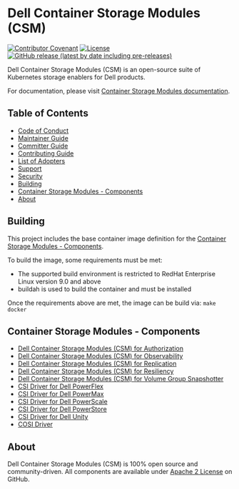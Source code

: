 <!--
Copyright (c) 2021 Dell Inc., or its subsidiaries. All Rights Reserved.

Licensed under the Apache License, Version 2.0 (the "License");
you may not use this file except in compliance with the License.
You may obtain a copy of the License at
   
    http://www.apache.org/licenses/LICENSE-2.0

Unless required by applicable law or agreed to in writing, software
distributed under the License is distributed on an "AS IS" BASIS,
WITHOUT WARRANTIES OR CONDITIONS OF ANY KIND, either express or implied.
See the License for the specific language governing permissions and
limitations under the License.
-->

# Dell Container Storage Modules (CSM)

[![Contributor Covenant](https://img.shields.io/badge/Contributor%20Covenant-v2.0%20adopted-ff69b4.svg)](docs/CODE_OF_CONDUCT.md)
[![License](https://img.shields.io/github/license/dell/csm)](LICENSE)
[![GitHub release (latest by date including pre-releases)](https://img.shields.io/github/v/release/dell/csm?include_prereleases&label=latest&style=flat-square)](https://github.com/dell/csm/releases/latest)

Dell Container Storage Modules (CSM) is an open-source suite of Kubernetes storage enablers for Dell products.

For documentation, please visit [Container Storage Modules documentation](https://dell.github.io/csm-docs/).

## Table of Contents

* [Code of Conduct](./docs/CODE_OF_CONDUCT.md)
* [Maintainer Guide](./docs/MAINTAINER_GUIDE.md)
* [Committer Guide](./docs/COMMITTER_GUIDE.md)
* [Contributing Guide](./docs/CONTRIBUTING.md)
* [List of Adopters](./docs/ADOPTERS.md)
* [Support](./docs/SUPPORT.md)
* [Security](./docs/SECURITY.md)
* [Building](#building)
* [Container Storage Modules - Components](#container-storage-modules---components)
* [About](#about)

## Building
This project includes the base container image definition for the
[Container Storage Modules - Components](#container-storage-modules---components).

To build the image, some requirements must be met:
* The supported build environment is restricted to RedHat Enterprise Linux version 9.0 and above
* buildah is used to build the container and must be installed

Once the requirements above are met, the image can be build via:
`make docker`

## Container Storage Modules - Components
* [Dell Container Storage Modules (CSM) for Authorization](https://github.com/dell/karavi-authorization)
* [Dell Container Storage Modules (CSM) for Observability](https://github.com/dell/karavi-observability)
* [Dell Container Storage Modules (CSM) for Replication](https://github.com/dell/csm-replication)
* [Dell Container Storage Modules (CSM) for Resiliency](https://github.com/dell/karavi-resiliency)
* [Dell Container Storage Modules (CSM) for Volume Group Snapshotter](https://github.com/dell/csi-volumegroup-snapshotter)
* [CSI Driver for Dell PowerFlex](https://github.com/dell/csi-powerflex)
* [CSI Driver for Dell PowerMax](https://github.com/dell/csi-powermax)
* [CSI Driver for Dell PowerScale](https://github.com/dell/csi-powerscale)
* [CSI Driver for Dell PowerStore](https://github.com/dell/csi-powerstore)
* [CSI Driver for Dell Unity](https://github.com/dell/csi-unity)
* [COSI Driver](https://github.com/dell/cosi)
  
## About

Dell Container Storage Modules (CSM) is 100% open source and community-driven. All components are available
under [Apache 2 License](https://www.apache.org/licenses/LICENSE-2.0.html) on
GitHub.
